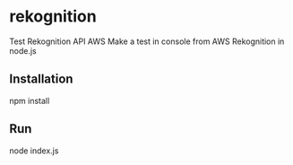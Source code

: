 # rekognition
Test Rekognition API AWS
Make a test in console from AWS Rekognition in node.js

## Installation 
npm install


## Run 

node index.js

